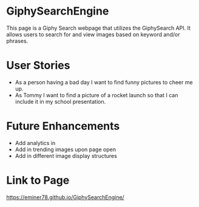 # GiphySearchEngine
This page is a Giphy Search webpage that utilizes the GiphySearch API. It allows users to search for and view images based on keyword and/or phrases. 

# User Stories
- As a person having a bad day I want to find funny pictures to cheer me up.
- As Tommy I want to find a picture of a rocket launch so that I can include it in my school presentation.

# Future Enhancements
- Add analytics in
- Add in trending images upon page open
- Add in different image display structures

# Link to Page
https://eminer78.github.io/GiphySearchEngine/
